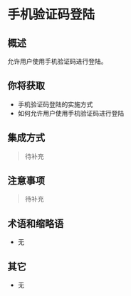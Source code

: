 # 手机验证码登陆

## 概述

允许用户使用手机验证码进行登陆。

## 你将获取

- 手机验证码登陆的实施方式
- 如何允许用户使用手机验证码进行登陆


## 集成方式

> 待补充

## 注意事项

> 待补充

## 术语和缩略语

- 无

## 其它

- 无
